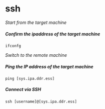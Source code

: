 # ssh

*Start from the target machine*

##### Confirm the ipaddress of the target machine
```
ifconfg
```

*Switch to the remote machine*

##### Ping the IP address of the target machine
```
ping [sys.ipa.ddr.ess]
```

##### Connect via SSH
```
ssh [username]@[sys.ipa.ddr.ess]
```
